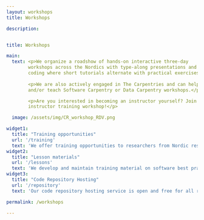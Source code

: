 ```yaml
---
layout: workshops
title: Workshops

description: 


title: Workshops

main:
  text: <p>We organize a roadshow of hands-on interactive three-day
        workshops across the Nordics with type-along presentations and live
        coding where short tutorials alternate with practical exercises. </p>
        
        <p>We are also actively engaged in The Carpentries and can help set up 
        and/or teach Software Carpentry or Data Carpentry workshops.</p>

        <p>Are you interested in becoming an instructor yourself? Join us for an
        instructor training workshop!</p>

  image: /assets/img/CR_workshop_RDV.png

widget1:
  title: "Training opportunities"
  url: '/training'
  text: 'We offer training opportunities to researchers from Nordic research groups and projects to learn basic-to-advanced research computing skills and become confident in using state-of-the-art tools and practices from modern collaborative software engineering.'
widget2:
  title: "Lesson materials"
  url: '/lessons'
  text: 'We develop and maintain training material on software best practices for researchers that already write code. Our material addresses all academic disciplines and tries to be as programming language-independent as possible.'
widget3:
  title: "Code Repository Hosting"
  url: '/repository'
  text: 'Our code repository hosting service is open and free for all researchers based in Nordic universities and research institutes. Please contact us if you would like to use these services.'

permalink: /workshops

---
```


